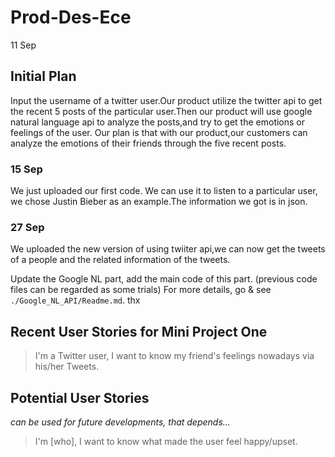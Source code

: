 # Prod-Des-Ece
11 Sep

## Initial Plan
Input the username of a twitter user.Our product utilize the twitter api to get the recent 5 posts of the particular user.Then our product will use google natural language api to analyze the posts,and try to get the emotions or feelings of the user.
Our plan is that with our product,our customers can analyze the emotions of their friends through the five recent posts.

### 15 Sep
We just uploaded our first code. We can use it to listen to a particular user, we chose Justin Bieber as an example.The information we got is in json.

### 27 Sep
We uploaded the new version of using twiiter api,we can now get the tweets of a people and the related information of the tweets.

Update the Google NL part, add the main code of this part. 
(previous code files can be regarded as some trials) 
For more details, go & see `./Google_NL_API/Readme.md`. 
thx

## Recent User Stories for Mini Project One
>I'm a Twitter user, I want to know my friend's feelings nowadays via his/her Tweets.

## Potential User Stories
*can be used for future developments, that depends...*
>I'm [who], I want to know what made the user feel happy/upset.
